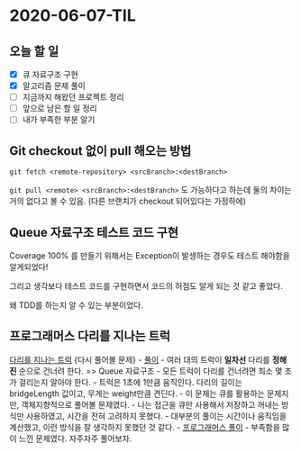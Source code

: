 # 2020-06-07-TIL

## 오늘 할 일

- [x] 큐 자료구조 구현
- [x] 알고리즘 문제 풀이
- [ ] 지금까지 해왔던 프로젝트 정리
- [ ] 앞으로 남은 할 일 정리
- [ ] 내가 부족한 부분 알기

## Git checkout 없이 pull 해오는 방법

`git fetch <remote-repository> <srcBranch>:<destBranch>`

`git pull <remote> <srcBranch>:<destBranch>` 도 가능하다고 하는데 둘의 차이는 거의 없다고 볼 수 있음. (다른 브랜치가 checkout 되어있다는 가정하에)

## Queue 자료구조 테스트 코드 구현

Coverage 100% 를 만들기 위해서는 Exception이 발생하는 경우도 테스트 해야함을 알게되었다!

그리고 생각보다 테스트 코드를 구현하면서 코드의 허점도 알게 되는 것 같고 좋았다.

왜 TDD를 하는지 알 수 있는 부분이었다.

## 프로그래머스 다리를 지나는 트럭

[다리를 지나는 트럭](https://programmers.co.kr/learn/courses/30/lessons/42583) {다시 풀어볼 문제}
    - [풀이](https://github.com/ksundong/algorithm-solution/blob/master/src/main/java/dev/idion/programmers/truckpassingbridge/Solution.java)
        - 여러 대의 트럭이 **일차선** 다리를 **정해진** 순으로 건너려 한다. => Queue 자료구조
    - 모든 트럭이 다리를 건너려면 최소 몇 초가 걸리는지 알아야 한다.
    - 트럭은 1초에 1만큼 움직인다. 다리의 길이는 bridgeLength 값이고, 무게는 weight만큼 견딘다.
    - 이 문제는 큐를 활용하는 문제지만, 객체지향적으로 풀어볼 문제였다.
    - 나는 접근을 큐만 사용해서 저장하고 꺼내는 방식만 사용하였고, 시간을 전혀 고려하지 못했다.
    - 대부분의 풀이는 시간이나 움직임을 계산했고, 이런 방식을 잘 생각하지 못했던 것 같다.
    - [프로그래머스 풀이](https://programmers.co.kr/learn/courses/30/lessons/42583/solution_groups?language=java)
    - 부족함을 많이 느낀 문제였다. 자주자주 풀어보자.

